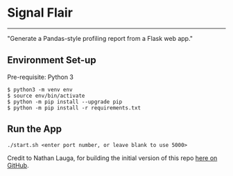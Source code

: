 # Signal Flair
---------

"Generate a Pandas-style profiling report from a Flask web app."

## Environment Set-up
Pre-requisite: Python 3

```
$ python3 -m venv env
$ source env/bin/activate
$ python -m pip install --upgrade pip
$ python -m pip install -r requirements.txt
```

## Run the App

```
./start.sh <enter port number, or leave blank to use 5000>
```

Credit to Nathan Lauga, for building the initial version of this repo [here on GitHub](https://github.com/Nathanlauga/pandas-profiling-flask).
